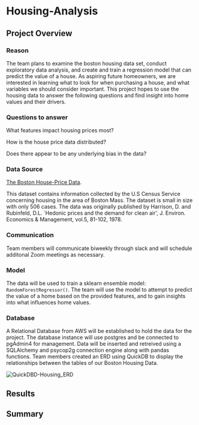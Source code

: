 # Housing-Analysis

## Project Overview

### Reason
The team plans to examine the boston housing data set, conduct exploratory data analysis, and create and train a regression model that can predict the value of a house. As aspiring future homeowners, we are interested in learning what to look for when purchasing a house, and what variables we should consider important. This project hopes to use the housing data to answer the following questions and find insight into home values and their drivers. 

### Questions to answer
What features impact housing prices most?

How is the house price data distributed?

Does there appear to be any underlying bias in the data?


### Data Source
[The Boston House-Price Data](https://www.kaggle.com/datasets/fedesoriano/the-boston-houseprice-data).

This dataset contains information collected by the U.S Census Service concerning housing in the area of Boston Mass. The dataset is small in size with only 506 cases. The data was originally published by Harrison, D. and Rubinfeld, D.L. `Hedonic prices and the demand for clean air', J. Environ. Economics & Management, vol.5, 81-102, 1978.


### Communication
Team members will communicate biweekly through slack and will schedule additonal Zoom meetings as necessary.


### Model
The data will be used to train a sklearn ensemble model: `RandomForestRegressor()`. The team will use the model to attempt to predict the value of a home based on the provided features, and to gain insights into what influences home values.


### Database
A Relational Database from AWS will be established to hold the data for the project. The database instance will use postgres and be connected to pgAdmin4 for management. Data will be inserted and retreived using a SQLAlchemy and psycop2g connection engine along with pandas functions.
Team members created an ERD using QuickDB to display the relationships between the tables of our Boston Housing Data.

![QuickDBD-Housing_ERD](https://user-images.githubusercontent.com/110629852/210471157-6e05f6f3-b603-432e-b429-fcaef75f71b5.png)


## Results
## Summary 
